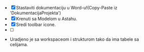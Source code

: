 - [x] Stastaviti dokumentaciju u Word-u!(Copy-Paste iz 'DokumentacijaProjekta')
- [x]  Krenuti sa Modelom u Astahu.
- [x]  Sredi toolbar icone.
- [ ] 

* Uradjeno je sa workspaceom i strukturom tako da ima tabele sa celijama.